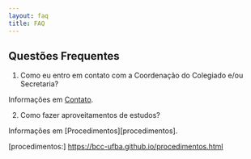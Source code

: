 ```yaml
---
layout: faq
title: FAQ
---
```


## Questões Frequentes

   1. Como eu entro em contato com a Coordenação do Colegiado e/ou Secretaria?

Informações em [Contato][contato].

[contato]: https://bcc-ufba.github.io/contato.html

   2. Como fazer aproveitamentos de estudos?

Informações em [Procedimentos][procedimentos].

[procedimentos:]  https://bcc-ufba.github.io/procedimentos.html


